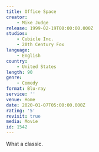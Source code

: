 ```yaml
---
title: Office Space
creator:
    - Mike Judge
release: 1999-02-19T00:00:00.000Z
studios:
    - Cubicle Inc.
    - 20th Century Fox
language:
    - English
country:
    - United States
length: 90
genre:
    - Comedy
format: Blu-ray
service: ''
venue: Home
date: 2020-01-07T05:00:00.000Z
rating: '5'
revisit: true
media: Movie
id: 1542
---
```


What a classic.
